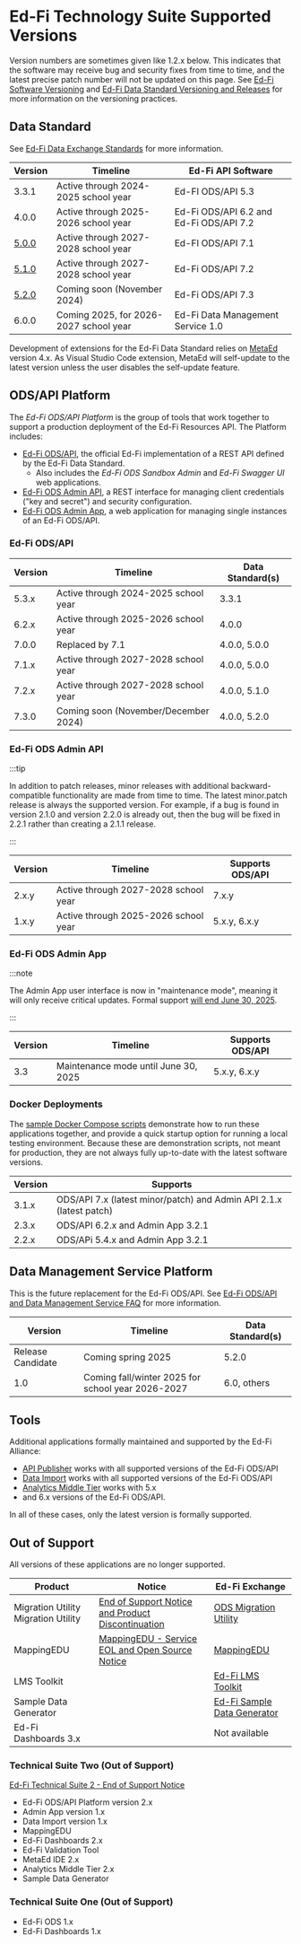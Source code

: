 # Ed-Fi Technology Suite Supported Versions

Version numbers are sometimes given like 1.2.x below. This indicates that the
software may receive bug and security fixes from time to time, and the latest
precise patch number will not be updated on this page. See
[Ed-Fi Software Versioning](/community/sdlc/code-contribution-guidelines/software-versioning)
and
[Ed-Fi Data Standard Versioning and Releases](../1-data-exchange/versioning-and-releases.md)
for more information on the versioning practices.

## Data Standard

See [Ed-Fi Data Exchange Standards](../1-data-exchange/readme.md) for more information.

| Version                                          | Timeline                               | Ed-Fi API Software                      |
| ------------------------------------------------ | -------------------------------------- | --------------------------------------- |
| 3.3.1                                            | Active through 2024-2025 school year   | Ed-FI ODS/API 5.3                       |
| 4.0.0                                            | Active through 2025-2026 school year   | Ed-Fi ODS/API 6.2 and Ed-Fi ODS/API 7.2 |
| [5.0.0](/reference/data-exchange/data-standard/) | Active through 2027-2028 school year   | Ed-FI ODS/API 7.1                       |
| [5.1.0](/reference/data-exchange/data-standard/) | Active through 2027-2028 school year   | Ed-Fi ODS/API 7.2                       |
| [5.2.0](/reference/data-exchange/data-standard/) | Coming soon (November 2024)            | Ed-Fi ODS/API 7.3                       |
| 6.0.0                                            | Coming 2025, for 2026-2027 school year | Ed-Fi Data Management Service 1.0       |

Development of extensions for the Ed-Fi Data Standard relies on
[MetaEd](../4-metaed/readme.md) version 4.x. As Visual Studio Code extension,
MetaEd will self-update to the latest version unless the user disables the
self-update feature.

## ODS/API Platform

The _Ed-Fi ODS/API Platform_ is the group of tools that work together to support
a production deployment of the Ed-Fi Resources API. The Platform includes:

* [Ed-Fi ODS/API](/reference/ods-api/), the official Ed-Fi implementation of a
  REST API defined by the Ed-Fi Data Standard.
  * Also includes the _Ed-Fi ODS Sandbox Admin_ and _Ed-Fi Swagger UI_ web
    applications.
* [Ed-Fi ODS Admin API](../3-admin-api/readme.md), a REST interface for managing
  client credentials ("key and secret") and security configuration.
* [Ed-Fi ODS Admin App](../8-admin-app/readme.md), a web application for
  managing single instances of an Ed-Fi ODS/API.

### Ed-Fi ODS/API

| Version | Timeline                             | Data Standard(s) |
| ------- | ------------------------------------ | ---------------- |
| 5.3.x   | Active through 2024-2025 school year | 3.3.1            |
| 6.2.x   | Active through 2025-2026 school year | 4.0.0            |
| 7.0.0   | Replaced by 7.1                      | 4.0.0, 5.0.0     |
| 7.1.x   | Active through 2027-2028 school year | 4.0.0, 5.0.0     |
| 7.2.x   | Active through 2027-2028 school year | 4.0.0, 5.1.0     |
| 7.3.0   | Coming soon (November/December 2024) | 4.0.0, 5.2.0     |

### Ed-Fi ODS Admin API

:::tip

In addition to patch releases, minor releases with additional
backward-compatible functionality are made from time to time. The latest
minor.patch release is always the supported version. For example, if a bug is
found in version 2.1.0 and version 2.2.0 is already out, then the bug will be
fixed in 2.2.1 rather than creating a 2.1.1 release.

:::

| Version | Timeline                             | Supports ODS/API |
| ------- | ------------------------------------ | ---------------- |
| 2.x.y   | Active through 2027-2028 school year | 7.x.y            |
| 1.x.y   | Active through 2025-2026 school year | 5.x.y, 6.x.y     |

### Ed-Fi ODS Admin App

:::note

The Admin App user interface is now in "maintenance mode", meaning it will only
receive critical updates. Formal support
[will end June 30, 2025](./notifications/admin-app-to-exchange.md).

:::

| Version | Timeline                             | Supports ODS/API |
| ------- | ------------------------------------ | ---------------- |
| 3.3     | Maintenance mode until June 30, 2025 | 5.x.y, 6.x.y     |

### Docker Deployments

The [sample Docker Compose scripts](../7-docker/readme.mdx) demonstrate how to
run these applications together, and provide a quick startup option for running
a local testing environment. Because these are demonstration scripts, not meant
for production, they are not always fully up-to-date with the latest software
versions.

| Version | Supports                                                            |
| ------- | ------------------------------------------------------------------- |
| 3.1.x   | ODS/API 7.x (latest minor/patch) and Admin API 2.1.x (latest patch) |
| 2.3.x   | ODS/API 6.2.x and Admin App 3.2.1                                   |
| 2.2.x   | ODS/APi 5.4.x and Admin App 3.2.1                                   |

## Data Management Service Platform

This is the future replacement for the Ed-Fi ODS/API. See
[Ed-Fi ODS/API and Data Management Service FAQ](./api-faq.mdx) for more
information.

| Version           | Timeline                                          | Data Standard(s) |
| ----------------- | ------------------------------------------------- | ---------------- |
| Release Candidate | Coming spring 2025                                | 5.2.0            |
| 1.0               | Coming fall/winter 2025 for school year 2026-2027 | 6.0, others      |

## Tools

Additional applications formally maintained and supported by the Ed-Fi Alliance:

* [API Publisher](../5-api-publisher/readme.md) works with all supported
  versions of the Ed-Fi ODS/API
* [Data Import](../6-data-import/readme.md) works with all supported versions of
  the Ed-Fi ODS/API
* [Analytics Middle Tier](../9-analytics-middle-tier/readme.md) works with 5.x
* and 6.x
  versions of the Ed-Fi ODS/API.

In all of these cases, only the latest version is formally supported.

## Out of Support

All versions of these applications are no longer supported.

| Product                             | Notice                                                                            | Ed-Fi Exchange                                                                                                            |
| ----------------------------------- | --------------------------------------------------------------------------------- | ------------------------------------------------------------------------------------------------------------------------- |
| Migration Utility Migration Utility | [End of Support Notice and Product Discontinuation](./notifications/migration.md) | [ODS Migration Utility](https://edfi.atlassian.net/wiki/spaces/EXCHANGE/pages/22492292/Migration+Utility)                 |
| MappingEDU                          | [MappingEDU - Service EOL and Open Source Notice](./notifications/mappingedu.md)  | [MappingEDU](https://edfi.atlassian.net/wiki/spaces/EXCHANGE/pages/22496563/MappingEDU)                                   |
| LMS Toolkit                         |                                                                                   | [Ed-Fi LMS Toolkit](https://edfi.atlassian.net/wiki/spaces/EXCHANGE/pages/22498933/Ed-Fi+LMS+Toolkit)                     |
| Sample Data Generator               |                                                                                   | [Ed-Fi Sample Data Generator](https://edfi.atlassian.net/wiki/spaces/EXCHANGE/pages/22495849/Ed-Fi+Sample+Data+Generator) |
| Ed-Fi Dashboards 3.x                |                                                                                   | Not available                                                                                                             |

### Technical Suite Two (Out of Support)

[Ed-Fi Technical Suite 2 - End of Support Notice](./notifications/suite-two.md)

* Ed-Fi ODS/API Platform version 2.x
* Admin App version 1.x
* Data Import version 1.x
* MappingEDU
* Ed-Fi Dashboards 2.x
* Ed-Fi Validation Tool
* MetaEd IDE 2.x
* Analytics Middle Tier 2.x
* Sample Data Generator

### Technical Suite One (Out of Support)

* Ed-Fi ODS 1.x
* Ed-Fi Dashboards 1.x
